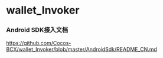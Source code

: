 # wallet_Invoker

### Android SDK接入文档 
https://github.com/Cocos-BCX/wallet_Invoker/blob/master/AndroidSdk/README_CN.md 